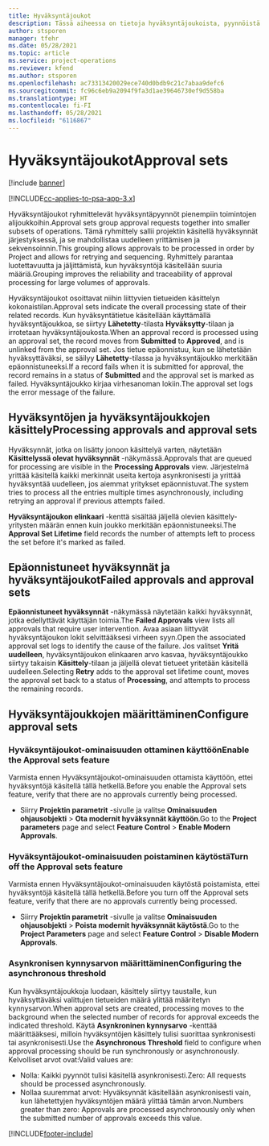 ```yaml
---
title: Hyväksyntäjoukot
description: Tässä aiheessa on tietoja hyväksyntäjoukoista, pyynnöistä ja näiden toimintojen alijoukoista.
author: stsporen
manager: tfehr
ms.date: 05/28/2021
ms.topic: article
ms.service: project-operations
ms.reviewer: kfend
ms.author: stsporen
ms.openlocfilehash: ac73313420029ece740d0bdb9c21c7abaa9defc6
ms.sourcegitcommit: fc96c6eb9a2094f9fa3d1ae39646730ef9d558ba
ms.translationtype: HT
ms.contentlocale: fi-FI
ms.lasthandoff: 05/28/2021
ms.locfileid: "6116867"
---
```

# <a name="approval-sets"></a><span data-ttu-id="44599-103">Hyväksyntäjoukot</span><span class="sxs-lookup"><span data-stu-id="44599-103">Approval sets</span></span>

[!include [banner](../includes/psa-now-project-operations.md)]

[!INCLUDE[cc-applies-to-psa-app-3.x](../includes/cc-applies-to-psa-app-3x.md)]

<span data-ttu-id="44599-104">Hyväksyntäjoukot ryhmittelevät hyväksyntäpyynnöt pienempiin toimintojen alijoukkoihin.</span><span class="sxs-lookup"><span data-stu-id="44599-104">Approval sets group approval requests together into smaller subsets of operations.</span></span> <span data-ttu-id="44599-105">Tämä ryhmittely sallii projektin käsitellä hyväksynnät järjestyksessä, ja se mahdollistaa uudelleen yrittämisen ja sekvensoinnin.</span><span class="sxs-lookup"><span data-stu-id="44599-105">This grouping allows approvals to be processed in order by Project and allows for retrying and sequencing.</span></span> <span data-ttu-id="44599-106">Ryhmittely parantaa luotettavuutta ja jäljittämistä, kun hyväksyntöjä käsitellään suuria määriä.</span><span class="sxs-lookup"><span data-stu-id="44599-106">Grouping improves the reliability and traceability of approval processing for large volumes of approvals.</span></span>

<span data-ttu-id="44599-107">Hyväksyntäjoukot osoittavat niihin liittyvien tietueiden käsittelyn kokonaistilan.</span><span class="sxs-lookup"><span data-stu-id="44599-107">Approval sets indicate the overall processing state of their related records.</span></span> <span data-ttu-id="44599-108">Kun hyväksyntätietue käsitellään käyttämällä hyväksyntäjoukkoa, se siirtyy **Lähetetty**-tilasta **Hyväksytty**-tilaan ja irrotetaan hyväksyntäjoukosta.</span><span class="sxs-lookup"><span data-stu-id="44599-108">When an approval record is processed using an approval set, the record moves from **Submitted** to **Approved**, and is unlinked from the approval set.</span></span> <span data-ttu-id="44599-109">Jos tietue epäonnistuu, kun se lähetetään hyväksyttäväksi, se säilyy **Lähetetty**-tilassa ja hyväksyntäjoukko merkitään epäonnistuneeksi.</span><span class="sxs-lookup"><span data-stu-id="44599-109">If a record fails when it is submitted for approval, the record remains in a status of **Submitted** and the approval set is marked as failed.</span></span> <span data-ttu-id="44599-110">Hyväksyntäjoukko kirjaa virhesanoman lokiin.</span><span class="sxs-lookup"><span data-stu-id="44599-110">The approval set logs the error message of the failure.</span></span>

## <a name="processing-approvals-and-approval-sets"></a><span data-ttu-id="44599-111">Hyväksyntöjen ja hyväksyntäjoukkojen käsittely</span><span class="sxs-lookup"><span data-stu-id="44599-111">Processing approvals and approval sets</span></span>
<span data-ttu-id="44599-112">Hyväksynnät, jotka on lisätty jonoon käsittelyä varten, näytetään **Käsittelyssä olevat hyväksynnät** -näkymässä.</span><span class="sxs-lookup"><span data-stu-id="44599-112">Approvals that are queued for processing are visible in the **Processing Approvals** view.</span></span> <span data-ttu-id="44599-113">Järjestelmä yrittää käsitellä kaikki merkinnät useita kertoja asynkronisesti ja yrittää hyväksyntää uudelleen, jos aiemmat yritykset epäonnistuvat.</span><span class="sxs-lookup"><span data-stu-id="44599-113">The system tries to process all the entries multiple times asynchronously, including retrying an approval if previous attempts failed.</span></span>

<span data-ttu-id="44599-114">**Hyväksyntäjoukon elinkaari** -kenttä sisältää jäljellä olevien käsittely-yritysten määrän ennen kuin joukko merkitään epäonnistuneeksi.</span><span class="sxs-lookup"><span data-stu-id="44599-114">The **Approval Set Lifetime** field records the number of attempts left to process the set before it's marked as failed.</span></span>

## <a name="failed-approvals-and-approval-sets"></a><span data-ttu-id="44599-115">Epäonnistuneet hyväksynnät ja hyväksyntäjoukot</span><span class="sxs-lookup"><span data-stu-id="44599-115">Failed approvals and approval sets</span></span>
<span data-ttu-id="44599-116">**Epäonnistuneet hyväksynnät** -näkymässä näytetään kaikki hyväksynnät, jotka edellyttävät käyttäjän toimia.</span><span class="sxs-lookup"><span data-stu-id="44599-116">The **Failed Approvals** view lists all approvals that require user intervention.</span></span> <span data-ttu-id="44599-117">Avaa asiaan liittyvät hyväksyntäjoukon lokit selvittääksesi virheen syyn.</span><span class="sxs-lookup"><span data-stu-id="44599-117">Open the associated approval set logs to identify the cause of the failure.</span></span>
<span data-ttu-id="44599-118">Jos valitset **Yritä uudelleen**, hyväksyntäjoukon elinkaaren arvo kasvaa, hyväksyntäjoukko siirtyy takaisin **Käsittely**-tilaan ja jäljellä olevat tietueet yritetään käsitellä uudelleen.</span><span class="sxs-lookup"><span data-stu-id="44599-118">Selecting **Retry** adds to the approval set lifetime count, moves the approval set back to a status of **Processing**, and attempts to process the remaining records.</span></span>

## <a name="configure-approval-sets"></a><span data-ttu-id="44599-119">Hyväksyntäjoukkojen määrittäminen</span><span class="sxs-lookup"><span data-stu-id="44599-119">Configure approval sets</span></span>

###  <a name="enable-the-approval-sets-feature"></a><span data-ttu-id="44599-120">Hyväksyntäjoukot-ominaisuuden ottaminen käyttöön</span><span class="sxs-lookup"><span data-stu-id="44599-120">Enable the Approval sets feature</span></span>
<span data-ttu-id="44599-121">Varmista ennen Hyväksyntäjoukot-ominaisuuden ottamista käyttöön, ettei hyväksyntöjä käsitellä tällä hetkellä.</span><span class="sxs-lookup"><span data-stu-id="44599-121">Before you enable the Approval sets feature, verify that there are no approvals currently being processed.</span></span>

- <span data-ttu-id="44599-122">Siirry **Projektin parametrit** -sivulle ja valitse **Ominaisuuden ohjausobjekti** > **Ota modernit hyväksynnät käyttöön**.</span><span class="sxs-lookup"><span data-stu-id="44599-122">Go to the **Project parameters** page and select **Feature Control** > **Enable Modern Approvals**.</span></span>

### <a name="turn-off-the-approval-sets-feature"></a><span data-ttu-id="44599-123">Hyväksyntäjoukot-ominaisuuden poistaminen käytöstä</span><span class="sxs-lookup"><span data-stu-id="44599-123">Turn off the Approval sets feature</span></span>
<span data-ttu-id="44599-124">Varmista ennen Hyväksyntäjoukot-ominaisuuden käytöstä poistamista, ettei hyväksyntöjä käsitellä tällä hetkellä.</span><span class="sxs-lookup"><span data-stu-id="44599-124">Before you turn off the Approval sets feature, verify that there are no approvals currently being processed.</span></span>

- <span data-ttu-id="44599-125">Siirry **Projektin parametrit** -sivulle ja valitse **Ominaisuuden ohjausobjekti** > **Poista modernit hyväksynnät käytöstä**.</span><span class="sxs-lookup"><span data-stu-id="44599-125">Go to the **Project Parameters** page and select **Feature Control** > **Disable Modern Approvals**.</span></span>

### <a name="configuring-the-asynchronous-threshold"></a><span data-ttu-id="44599-126">Asynkronisen kynnysarvon määrittäminen</span><span class="sxs-lookup"><span data-stu-id="44599-126">Configuring the asynchronous threshold</span></span> 
<span data-ttu-id="44599-127">Kun hyväksyntäjoukkoja luodaan, käsittely siirtyy taustalle, kun hyväksyttäväksi valittujen tietueiden määrä ylittää määritetyn kynnysarvon.</span><span class="sxs-lookup"><span data-stu-id="44599-127">When approval sets are created, processing moves to the background when the selected number of records for approval exceeds the indicated threshold.</span></span> <span data-ttu-id="44599-128">Käytä **Asynkroninen kynnysarvo** -kenttää määrittääksesi, milloin hyväksyntöjen käsittely tulisi suorittaa synkronisesti tai asynkronisesti.</span><span class="sxs-lookup"><span data-stu-id="44599-128">Use the **Asynchronous Threshold** field to configure when approval processing should be run synchronously or asynchronously.</span></span>
<span data-ttu-id="44599-129">Kelvolliset arvot ovat:</span><span class="sxs-lookup"><span data-stu-id="44599-129">Valid values are:</span></span>

  - <span data-ttu-id="44599-130">Nolla: Kaikki pyynnöt tulisi käsitellä asynkronisesti.</span><span class="sxs-lookup"><span data-stu-id="44599-130">Zero: All requests should be processed asynchronously.</span></span> 
  - <span data-ttu-id="44599-131">Nollaa suuremmat arvot: Hyväksynnät käsitellään asynkronisesti vain, kun lähetettyjen hyväksyntöjen määrä ylittää tämän arvon.</span><span class="sxs-lookup"><span data-stu-id="44599-131">Numbers greater than zero: Approvals are processed asynchronously only when the submitted number of approvals exceeds this value.</span></span>

[!INCLUDE[footer-include](../includes/footer-banner.md)]

